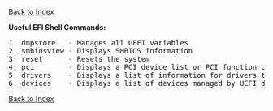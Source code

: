[Back to Index](../index.md)

**Useful EFI Shell Commands:**  
<pre>
1. dmpstore   - Manages all UEFI variables  
2. smbiosview - Displays SMBIOS information  
3. reset      - Resets the system
4. pci        - Displays a PCI device list or PCI function configuration space information
5. drivers    - Displays a list of information for drivers that follow the UEFI Driver Model
6. devices    - Displays a list of devices managed by UEFI drivers
</pre>

[Back to Index](../index.md)
